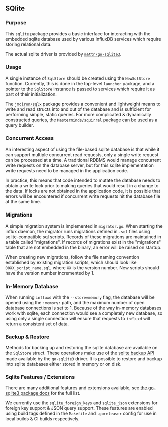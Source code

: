 ## SQlite

### Purpose

This `sqlite` package provides a basic interface for interacting with the
embedded sqlite database used by various InfluxDB services which require storing
relational data.

The actual sqlite driver is provided by
[`mattn/go-sqlite3`](https://github.com/mattn/go-sqlite3).

### Usage

A single instance of `SqlStore` should be created using the `NewSqlStore`
function. Currently, this is done in the top-level `launcher` package, and a
pointer to the `SqlStore` instance is passed to services which require it as
part of their initialization.

The [`jmoiron/sqlx`](https://github.com/jmoiron/sqlx) package provides a
convenient and lightweight means to write and read structs into and out of the
database and is sufficient for performing simple, static queries. For more
complicated & dynamically constructed queries, the
[`Masterminds/squirrel`](https://github.com/Masterminds/squirrel) package can be
used as a query builder.

### Concurrent Access

An interesting aspect of using the file-based sqlite database is that while it
can support multiple concurrent read requests, only a single write request can
be processed at a time. A traditional RDBMS would manage concurrent write
requests on the database server, but for this sqlite implementation write
requests need to be managed in the application code.

In practice, this means that code intended to mutate the database needs to
obtain a write lock prior to making queries that would result in a change to the
data. If locks are not obtained in the application code, it is possible that
errors will be encountered if concurrent write requests hit the database file at
the same time.

### Migrations

A simple migration system is implemented in `migrator.go`. When starting the
influx daemon, the migrator runs migrations defined in `.sql` files using
sqlite-compatible sql scripts. Records of these migrations are maintained in a
table called "migrations". If records of migrations exist in the "migrations"
table that are not embedded in the binary, an error will be raised on startup.

When creating new migrations, follow the file naming convention established by
existing migration scripts, which should look like `00XX_script_name.sql`, where
`XX` is the version number. New scripts should have the version number
incremented by 1.

### In-Memory Database

When running `influxd` with the `--store=memory` flag, the database will be
opened using the `:memory:` path, and the maximum number of open database
connections is set to 1. Because of the way in-memory databases work with
sqlite, each connection would see a completely new database, so using only a
single connection will ensure that requests to `influxd` will return a
consistent set of data.

### Backup & Restore

Methods for backing up and restoring the sqlite database are available on the
`SqlStore` struct. These operations make use of the [sqlite backup
API](https://www.sqlite.org/backup.html) made available by the `go-sqlite3`
driver. It is possible to restore and backup into sqlite databases either stored
in memory or on disk.

### Sqlite Features / Extensions

There are many additional features and extensions available, see [the go-sqlite3
package docs](https://github.com/mattn/go-sqlite3#feature--extension-list) for
the full list.

We currently use the `sqlite_foreign_keys` and `sqlite_json` extensions for
foreign key support & JSON query support. These features are enabled using
build tags defined in the `Makefile` and `.goreleaser` config for use in
local builds & CI builds respectively.
